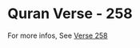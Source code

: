 # Quran Verse - 258 

For more infos, See [Verse 258](https://www.quranbookk.com/quran/search?q=258)